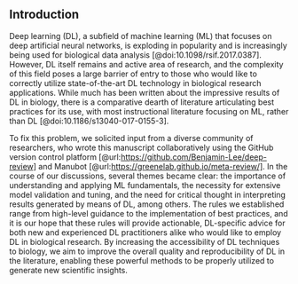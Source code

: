 ## Introduction

Deep learning (DL), a subfield of machine learning (ML) that focuses on deep artificial neural networks, is exploding in popularity and is increasingly being used for biological data analysis [@doi:10.1098/rsif.2017.0387].
However, DL itself remains and active area of research, and the complexity of this field poses a large barrier of entry to those who would like to correctly utilize state-of-the-art DL technology in biological research applications.
While much has been written about the impressive results of DL in biology, there is a comparative dearth of literature articulating best practices for its use, with most instructional literature focusing on ML, rather than DL [@doi:10.1186/s13040-017-0155-3].

To fix this problem, we solicited input from a diverse community of researchers, who wrote this manuscript collaboratively using the GitHub version control platform [@url:https://github.com/Benjamin-Lee/deep-review] and Manubot [@url:https://greenelab.github.io/meta-review/].
In the course of our discussions, several themes became clear: the importance of understanding and applying ML fundamentals, the necessity for extensive model validation and tuning, and the need for critical thought in interpreting results generated by means of DL, among others. 
The rules we established range from high-level guidance to the implementation of best practices, and it is our hope that these rules will provide actionable, DL-specific advice for both new and experienced DL practitioners alike who would like to employ DL in biological research.
By increasing the accessibility of DL techniques to biology, we aim to improve the overall quality and reproducibility of DL in the literature, enabling these powerful methods to be properly utilized to generate new scientific insights.
